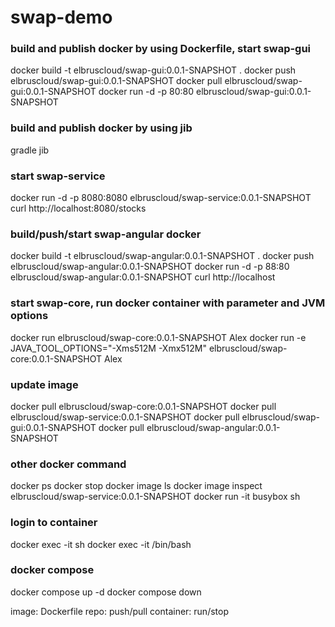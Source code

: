 # swap-demo

### build and publish docker by using Dockerfile, start swap-gui
docker build -t elbruscloud/swap-gui:0.0.1-SNAPSHOT .
docker push elbruscloud/swap-gui:0.0.1-SNAPSHOT
docker pull elbruscloud/swap-gui:0.0.1-SNAPSHOT
docker run -d -p 80:80 elbruscloud/swap-gui:0.0.1-SNAPSHOT

### build and publish docker by using jib
gradle jib

### start swap-service
docker run -d -p 8080:8080 elbruscloud/swap-service:0.0.1-SNAPSHOT
curl http://localhost:8080/stocks

### build/push/start swap-angular docker
docker build -t elbruscloud/swap-angular:0.0.1-SNAPSHOT .
docker push elbruscloud/swap-angular:0.0.1-SNAPSHOT
docker run -d -p 88:80 elbruscloud/swap-angular:0.0.1-SNAPSHOT
curl http://localhost

### start swap-core, run docker container with parameter and JVM options
docker run elbruscloud/swap-core:0.0.1-SNAPSHOT Alex
docker run -e JAVA_TOOL_OPTIONS="-Xms512M -Xmx512M" elbruscloud/swap-core:0.0.1-SNAPSHOT Alex




### update image
docker pull elbruscloud/swap-core:0.0.1-SNAPSHOT
docker pull elbruscloud/swap-service:0.0.1-SNAPSHOT
docker pull elbruscloud/swap-gui:0.0.1-SNAPSHOT
docker pull elbruscloud/swap-angular:0.0.1-SNAPSHOT

### other docker command
docker ps
docker stop
docker image ls
docker image inspect elbruscloud/swap-service:0.0.1-SNAPSHOT
docker run -it busybox sh

### login to container
docker exec -it <container> sh
docker exec -it <container> /bin/bash

### docker compose
docker compose up -d
docker compose down


image: Dockerfile
repo: push/pull
container: run/stop



